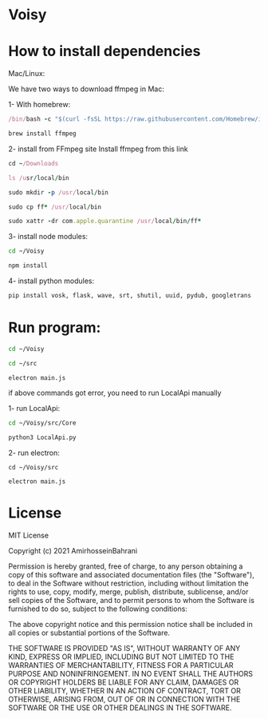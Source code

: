 # Voisy
 
# How to install dependencies

Mac/Linux:

We have two ways to download ffmpeg in Mac:

1- With homebrew:
```ruby
/bin/bash -c "$(curl -fsSL https://raw.githubusercontent.com/Homebrew/install/HEAD/install.sh)"

brew install ffmpeg
```

2- install from FFmpeg site
Install ffmpeg from this link
```ruby
cd ~/Downloads

ls /usr/local/bin

sudo mkdir -p /usr/local/bin

sudo cp ff* /usr/local/bin

sudo xattr -dr com.apple.quarantine /usr/local/bin/ff*
```

3- install node modules:
```bash
cd ~/Voisy

npm install
```

4- install python modules:
```bash
pip install vosk, flask, wave, srt, shutil, uuid, pydub, googletrans
```

# Run program:

```bash
cd ~/Voisy

cd ~/src

electron main.js
```

if above commands got error, you need to run LocalApi manually

1- run LocalApi:
```bash
cd ~/Voisy/src/Core

python3 LocalApi.py
```

2- run electron:
```
cd ~/Voisy/src

electron main.js
```




# License

MIT License

Copyright (c) 2021 AmirhosseinBahrani

Permission is hereby granted, free of charge, to any person obtaining a copy
of this software and associated documentation files (the "Software"), to deal
in the Software without restriction, including without limitation the rights
to use, copy, modify, merge, publish, distribute, sublicense, and/or sell
copies of the Software, and to permit persons to whom the Software is
furnished to do so, subject to the following conditions:

The above copyright notice and this permission notice shall be included in all
copies or substantial portions of the Software.

THE SOFTWARE IS PROVIDED "AS IS", WITHOUT WARRANTY OF ANY KIND, EXPRESS OR
IMPLIED, INCLUDING BUT NOT LIMITED TO THE WARRANTIES OF MERCHANTABILITY,
FITNESS FOR A PARTICULAR PURPOSE AND NONINFRINGEMENT. IN NO EVENT SHALL THE
AUTHORS OR COPYRIGHT HOLDERS BE LIABLE FOR ANY CLAIM, DAMAGES OR OTHER
LIABILITY, WHETHER IN AN ACTION OF CONTRACT, TORT OR OTHERWISE, ARISING FROM,
OUT OF OR IN CONNECTION WITH THE SOFTWARE OR THE USE OR OTHER DEALINGS IN THE
SOFTWARE.
